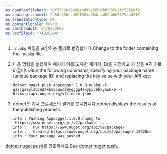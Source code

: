 ```yaml
---
ms.openlocfilehash: 1df35c96124584bddbe58b8dd6587e3fff256ef9
ms.sourcegitcommit: 2b50c450cca521681a384aa466ab666679a40213
ms.translationtype: HT
ms.contentlocale: ko-KR
ms.lasthandoff: 04/07/2020
ms.locfileid: "74825294"
---
```

1. <span data-ttu-id="f8aab-101">`.nupkg` 파일을 포함하는 폴더로 변경합니다.</span><span class="sxs-lookup"><span data-stu-id="f8aab-101">Change to the folder containing the `.nupkg` file.</span></span>

1. <span data-ttu-id="f8aab-102">다음 명령을 실행하여 패키지 이름(고유한 패키지 ID)을 지정하고 키 값을 API 키로 바꿉니다.</span><span class="sxs-lookup"><span data-stu-id="f8aab-102">Run the following command, specifying your package name (unique package ID) and replacing the key value with your API key:</span></span>

    ```dotnetcli
    dotnet nuget push AppLogger.1.0.0.nupkg -k qz2jga8pl3dvn2akksyquwcs9ygggg4exypy3bhxy6w6x6 -s https://api.nuget.org/v3/index.json
    ```

1. <span data-ttu-id="f8aab-103">dotnet은 게시 프로세스의 결과를 표시합니다.</span><span class="sxs-lookup"><span data-stu-id="f8aab-103">dotnet displays the results of the publishing process:</span></span>

    ```output
    info : Pushing AppLogger.1.0.0.nupkg to 'https://www.nuget.org/api/v2/package'...
    info :   PUT https://www.nuget.org/api/v2/package/
    info :   Created https://www.nuget.org/api/v2/package/ 12620ms
    info : Your package was pushed.
    ```

<span data-ttu-id="f8aab-104">[dotnet nuget push](/dotnet/core/tools/dotnet-nuget-push)를 참조하세요.</span><span class="sxs-lookup"><span data-stu-id="f8aab-104">See [dotnet nuget push](/dotnet/core/tools/dotnet-nuget-push).</span></span>